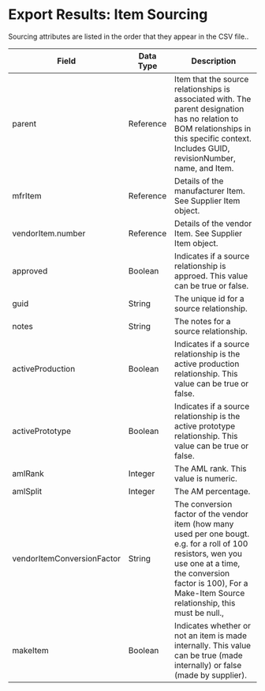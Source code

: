 # Export Results: Item Sourcing
Sourcing attributes are listed in the order that they appear in the CSV file..


| Field<br> | Data Type<br> | Description<br> |
|  --- |  --- |  --- | 
| parent<br> | Reference<br> | Item that the source relationships is associated with. The parent designation has no relation to BOM relationships in this specific context. Includes GUID, revisionNumber, name, and Item.<br> |
| mfrItem<br> | Reference<br> | Details of the manufacturer Item. See Supplier Item object.<br> |
| vendorItem.number<br> | Reference<br> | Details of the vendor Item. See Supplier Item object.<br> |
| approved<br> | Boolean<br> | Indicates if a source relationship is approed. This value can be true or false.<br> |
| guid<br> | String<br> | The unique id for a source relationship.<br> |
| notes<br> | String<br> | The notes for a source relationship.<br> |
| activeProduction<br> | Boolean<br> | Indicates if a source relationship is the active production relationship. This value can be true or false.<br> |
| activePrototype<br> | Boolean<br> | Indicates if a source relationship is the active prototype relationship. This value can be true or false.<br> |
| amlRank<br> | Integer<br> | The AML rank. This value is numeric.<br> |
| amlSplit<br> | Integer<br> | The AM percentage.<br> |
| vendorItemConversionFactor<br> | String<br> | The conversion factor of the vendor item \(how many used per one bougt. e.g. for a roll of 100 resistors, wen you use one at a time, the conversion factor is 100\), For a Make-Item Source relationship, this must be null.,<br> |
| makeItem<br> | Boolean<br> | Indicates whether or not an item is made internally. This value can be true \(made internally\) or false \(made by supplier\).<br> |

